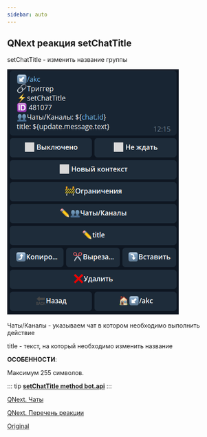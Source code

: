 ```yaml
---
sidebar: auto
---
```


## QNext реакция setChatTitle

setChatTitle - изменить название группы

![](./1.png)

Чаты/Каналы - указываем чат в котором необходимо выполнить действие

title - текст, на который необходимо изменить название



**ОСОБЕННОСТИ**:

Максимум 255 символов.


::: tip
[**setChatTitle method bot.api**](https://core.telegram.org/bots/api#setchattitle)
:::



[QNext. Чаты](/docs-test/ph/admin/chat-about)

[QNext. Перечень реакции](/docs-test/ph/reactions)





[Original](https://telegra.ph/QNext-admin-reaction-setChatTitle-01-06)